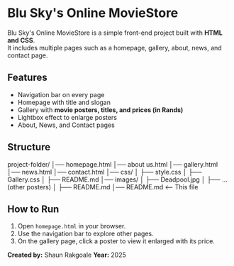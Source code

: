 #  Blu Sky's Online MovieStore

Blu Sky's Online MovieStore is a simple front-end project built with **HTML and CSS**.  
It includes multiple pages such as a homepage, gallery, about, news, and contact page.  

## Features
- Navigation bar on every page  
- Homepage with title and slogan  
- Gallery with **movie posters, titles, and prices (in Rands)**  
- Lightbox effect to enlarge posters  
- About, News, and Contact pages  

## Structure
project-folder/
│── homepage.html
│── about us.html
│── gallery.html
│── news.html
│── contact.html
│── css/
│ ├── style.css
│ ├── Gallery.css
│ ├── README.md
│── images/
│ ├── Deadpool.jpg
│ ├── ... (other posters)
│ ├── README.md
│── README.md <-- This file


##  How to Run
1. Open `homepage.html` in your browser.  
2. Use the navigation bar to explore other pages.  
3. On the gallery page, click a poster to view it enlarged with its price.  

 **Created by:** Shaun Rakgoale
**Year:** 2025  
